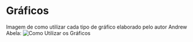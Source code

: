 # Gráficos

Imagem de como utilizar cada tipo de gráfico elaborado pelo autor Andrew Abela:
![Como Utilizar os Gráficos](/ESTATISTICA/ASSETS/Como%20utilizar%20gráficos.png)


